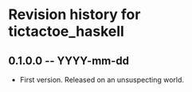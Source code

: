 # Revision history for tictactoe_haskell

## 0.1.0.0 -- YYYY-mm-dd

* First version. Released on an unsuspecting world.
